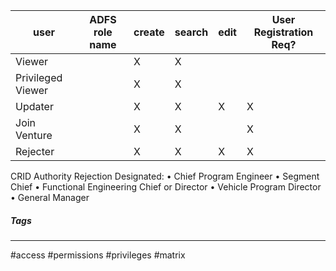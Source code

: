 |user|ADFS role name|create|search|edit|User Registration Req?|
|----|---------|------|------|----|-------------|
|Viewer||X|X|||
|Privileged Viewer||X|X|||
|Updater||X|X|X|X|
|Join Venture||X|X||X|
|Rejecter||X|X|X|X|

CRID Authority Rejection Designated:
	• Chief Program Engineer
	• Segment Chief
	• Functional Engineering Chief or Director
	• Vehicle Program Director
	• General Manager
	
##### Tags
***
#access #permissions #privileges #matrix
